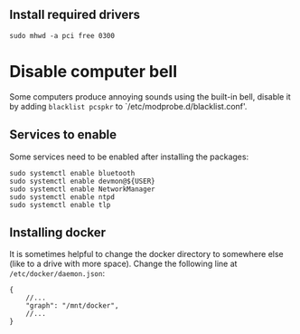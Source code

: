 ## Install required drivers

```
sudo mhwd -a pci free 0300
```

# Disable computer bell

Some computers produce annoying sounds using the built-in bell, disable it by adding `blacklist pcspkr` to `/etc/modprobe.d/blacklist.conf'.

## Services to enable

Some services need to be enabled after installing the packages:

```
sudo systemctl enable bluetooth
sudo systemctl enable devmon@${USER}
sudo systemctl enable NetworkManager
sudo systemctl enable ntpd
sudo systemctl enable tlp
```

## Installing docker

It is sometimes helpful to change the docker directory to somewhere else
(like to a drive with more space). Change the following line at
`/etc/docker/daemon.json`:

```
{
    //...
    "graph": "/mnt/docker",
    //...
}
```
